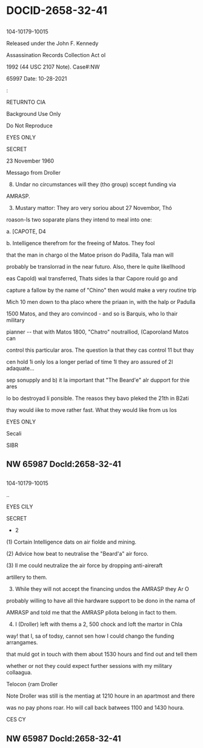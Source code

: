 # DOCID-2658-32-41

##
104-10179-10015

Released under the John F. Kennedy

Assassination Records Collection Act ol

1992 (44 USC 2107 Note). Case#:NW

65997 Date: 10-28-2021

:

RETURNTO CIA

Background Use Only

Do Not Reproduce

EYES ONLY

SECRET

23 November 1960

Messago from Droller

8. Undar no circumstances will they (tho group) sccept funding via

AMRASP.

3. Mustary mattor: They aro very soriou about 27 Novembor, Thó

roason-Is two soparate plans they intend to meal into one:

a. [CAPOTE, D4

b. Intelligence therefrom for the freeing of Matos. They fool

that the man in chargo ol the Matoe prison do Padilla, Tala man will

probably be translorrad in the near futuro. Also, there le quite likellhood

eas Capold) wal transferred, Thats sides la thar Capore rould go and

capture a fallow by the name of "Chino" then would make a very routine trip

Mich 10 men down to tha placo where the priaan in, with the halp or Padulla

1500 Matos, and they aro convincod - and so is Barquis, who lo thair military

pianner -- that with Matos 1800, "Chatro" noutralliod, (Caporoland Matos can

control this particular aros. The question la that they cas control 11 but thay

cen hold 1i only los a longer perlad of time 1l they aro assured of 2l adaquate...

sep sonupply and b) it la important that "The Beard'e" alr dupport for thie ares

lo bo destroyad lí ponsible. The reasos they bavo pleked the 21th in B2ati

thay would iike to move rather fast. What they would like from us los

EYES ONLY

Secali

SIBR

NW 65987 Docld:2658-32-41
---

##
104-10179-10015

..

EYES CILY

SECRET

- 2

(1) Cortain Intelligence dats on air fiolde and mining.

(2) Advice how beat to neutralise the "Beard'a" air forco.

(3) Il me could neutralize the air force by dropping anti-aireraft

artillery to them.

3. While they will not accept the financing undos the AMRASP they Ar O

probably willing to have all thie hardware support to be dono in the nama of

AMRASP and told me that the AMRASP pllota belong in fact to them.

4. I (Droller) left with thems a 2, 500 chock and loft the martor in Chla

way! that I, sa of todsy, cannot sen how I could chango the funding arrangames.

that muld got in touch with them about 1530 hours and find out and tell them

whether or not they could expect further sessions with my military collaagua.

Telocon {ram Droller

Note Droller was still is the mentiag at 1210 houre in an apartmost and there

was no pay phons roar. Ho will call back batwees 1100 and 1430 houra.

CES CY

NW 65987 Docld:2658-32-41
---


